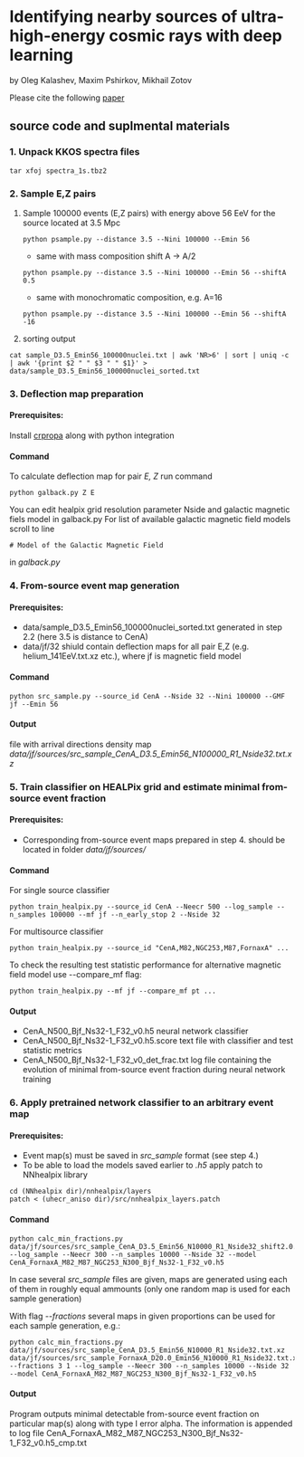 # Identifying nearby sources of ultra-high-energy cosmic rays with deep learning
by Oleg Kalashev, Maxim Pshirkov, Mikhail Zotov

Please cite the following <a href="https://arxiv.org/abs/1912.00625">paper</a>
## source code and suplmental materials

### 1. Unpack KKOS spectra files

<pre><code>tar xfoj spectra_1s.tbz2 </code></pre>

### 2. Sample E,Z pairs

1. Sample 100000 events (E,Z pairs) with energy above 56 EeV for the source located at 3.5 Mpc 

    <pre><code>python psample.py --distance 3.5 --Nini 100000 --Emin 56</code></pre>

    * same with mass composition shift A -> A/2

    <pre><code>python psample.py --distance 3.5 --Nini 100000 --Emin 56 --shiftA 0.5</code></pre>
   
    * same with monochromatic composition, e.g. A=16

    <pre><code>python psample.py --distance 3.5 --Nini 100000 --Emin 56 --shiftA -16</code></pre>

2. sorting output

  <pre><code>cat sample_D3.5_Emin56_100000nuclei.txt | awk 'NR>6' | sort | uniq -c | awk '{print $2 " " $3 " " $1}' > data/sample_D3.5_Emin56_100000nuclei_sorted.txt</code></pre>

### 3. Deflection map preparation

#### Prerequisites:
Install <a href="https://github.com/CRPropa/CRPropa3">crpropa</a> along with python integration
#### Command
To calculate deflection map for pair _E, Z_ run command

<pre><code>python galback.py Z E</code></pre>

You can edit healpix grid resolution parameter Nside and galactic magnetic fiels model in galback.py
For list of available galactic magnetic field models scroll to line
<pre><code># Model of the Galactic Magnetic Field</code></pre>
in _galback.py_


### 4. From-source event map generation
#### Prerequisites:

* data/sample_D3.5_Emin56_100000nuclei_sorted.txt generated in step 2.2 (here 3.5 is distance to CenA)
* data/jf/32 shiuld contain deflection maps for all pair E,Z (e.g. helium_141EeV.txt.xz etc.), where jf is magnetic field model

#### Command
<pre><code>python src_sample.py --source_id CenA --Nside 32 --Nini 100000 --GMF jf --Emin 56</code></pre>

#### Output
file with arrival directions density map
_data/jf/sources/src_sample_CenA_D3.5_Emin56_N100000_R1_Nside32.txt.xz_

  
### 5. Train classifier on HEALPix grid and estimate minimal from-source event fraction

#### Prerequisites:
* Corresponding from-source event maps prepared in step 4. should be located in folder
_data/jf/sources/_
#### Command

For single source classifier

    python train_healpix.py --source_id CenA --Neecr 500 --log_sample --n_samples 100000 --mf jf --n_early_stop 2 --Nside 32

For multisource classifier

    python train_healpix.py --source_id "CenA,M82,NGC253,M87,FornaxA" ...

To check the resulting test statistic performance for alternative magnetic field model
use --compare_mf flag:

    python train_healpix.py --mf jf --compare_mf pt ...

#### Output

* CenA_N500_Bjf_Ns32-1_F32_v0.h5 neural network classifier 
* CenA_N500_Bjf_Ns32-1_F32_v0.h5.score text file with classifier and test statistic metrics
* CenA_N500_Bjf_Ns32-1_F32_v0_det_frac.txt log file containing the evolution of minimal from-source event fraction 
during neural network training

### 6. Apply pretrained network classifier to an arbitrary event map

#### Prerequisites:
* Event map(s) must be saved in _src_sample_ format (see step 4.)
* To be able to load the models saved earlier to _.h5_ apply patch to NNhealpix library
<pre><code>cd (NNhealpix dir)/nnhealpix/layers
patch < (uhecr_aniso dir)/src/nnhealpix_layers.patch
</code></pre>

#### Command
    python calc_min_fractions.py data/jf/sources/src_sample_CenA_D3.5_Emin56_N10000_R1_Nside32_shift2.0.txt.xz --log_sample --Neecr 300 --n_samples 10000 --Nside 32 --model CenA_FornaxA_M82_M87_NGC253_N300_Bjf_Ns32-1_F32_v0.h5

In case several _src_sample_ files are given, maps are generated using each of them
in roughly equal ammounts (only one random map is used for each sample generation)

With flag _--fractions_ several maps in given proportions can be used for each sample generation, e.g.:

    python calc_min_fractions.py data/jf/sources/src_sample_CenA_D3.5_Emin56_N10000_R1_Nside32.txt.xz  data/jf/sources/src_sample_FornaxA_D20.0_Emin56_N10000_R1_Nside32.txt.xz  --fractions 3 1 --log_sample --Neecr 300 --n_samples 10000 --Nside 32 --model CenA_FornaxA_M82_M87_NGC253_N300_Bjf_Ns32-1_F32_v0.h5

#### Output
Program outputs minimal detectable from-source event fraction on particular map(s) along with type I error alpha.
The information is appended to log file
CenA_FornaxA_M82_M87_NGC253_N300_Bjf_Ns32-1_F32_v0.h5_cmp.txt

